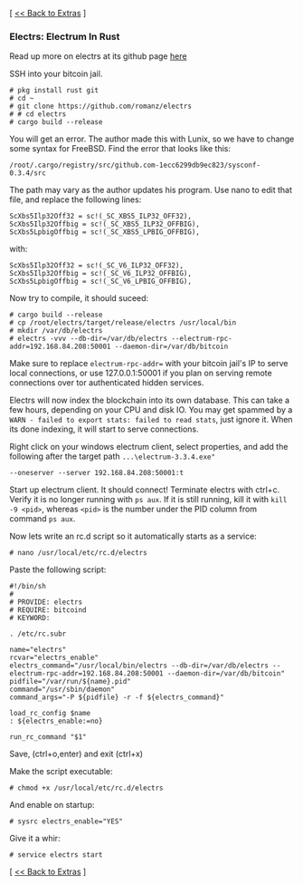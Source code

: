 [ [<< Back to Extras](https://github.com/seth586/guides/blob/master/FreeNAS/extras.md) ]

### Electrs: Electrum In Rust

Read up more on electrs at its github page [here](https://github.com/romanz/electrs)

SSH into your bitcoin jail. 

```
# pkg install rust git
# cd ~
# git clone https://github.com/romanz/electrs
# # cd electrs
# cargo build --release
```
You will get an error. The author made this with Lunix, so we have to change some syntax for FreeBSD. Find the error that looks like this:
```
/root/.cargo/registry/src/github.com-1ecc6299db9ec823/sysconf-0.3.4/src
```
The path may vary as the author updates his program. Use nano to edit that file, and replace the following lines:
```
ScXbs5Ilp32Off32 = sc!(_SC_XBS5_ILP32_OFF32),
ScXbs5Ilp32Offbig = sc!(_SC_XBS5_ILP32_OFFBIG),
ScXbs5LpbigOffbig = sc!(_SC_XBS5_LPBIG_OFFBIG),
```
with:
```
ScXbs5Ilp32Off32 = sc!(_SC_V6_ILP32_OFF32),
ScXbs5Ilp32Offbig = sc!(_SC_V6_ILP32_OFFBIG),
ScXbs5LpbigOffbig = sc!(_SC_V6_LPBIG_OFFBIG),
```

Now try to compile, it should suceed:
```
# cargo build --release
# cp /root/electrs/target/release/electrs /usr/local/bin
# mkdir /var/db/electrs
# electrs -vvv --db-dir=/var/db/electrs --electrum-rpc-addr=192.168.84.208:50001 --daemon-dir=/var/db/bitcoin
```
Make sure to replace `electrum-rpc-addr=` with your bitcoin jail's IP to serve local connections, or use 127.0.0.1:50001 if you plan on serving remote connections over tor authenticated hidden services.

Electrs will now index the blockchain into its own database. This can take a few hours, depending on your CPU and disk IO. You may get spammed by a `WARN - failed to export stats: failed to read stats`, just ignore it. When its done indexing, it will start to serve connections.

Right click on your windows electrum client, select properties, and add the following after the target path `...\electrum-3.3.4.exe"`
```
--oneserver --server 192.168.84.208:50001:t
```
Start up electrum client. It should connect! Terminate electrs with ctrl+c. Verify it is no longer running with `ps aux`. If it is still running, kill it with `kill -9 <pid>`, whereas `<pid>` is the number under the PID column from command `ps aux`. 

Now lets write an rc.d script so it automatically starts as a service:

```
# nano /usr/local/etc/rc.d/electrs
```

Paste the following script:
```
#!/bin/sh
#
# PROVIDE: electrs
# REQUIRE: bitcoind
# KEYWORD:

. /etc/rc.subr

name="electrs"
rcvar="electrs_enable"
electrs_command="/usr/local/bin/electrs --db-dir=/var/db/electrs --electrum-rpc-addr=192.168.84.208:50001 --daemon-dir=/var/db/bitcoin"
pidfile="/var/run/${name}.pid"
command="/usr/sbin/daemon"
command_args="-P ${pidfile} -r -f ${electrs_command}"

load_rc_config $name
: ${electrs_enable:=no}

run_rc_command "$1"
```
Save, (ctrl+o,enter) and exit (ctrl+x)

Make the script executable:
```
# chmod +x /usr/local/etc/rc.d/electrs
```
And enable on startup:
```
# sysrc electrs_enable="YES"
```
Give it a whir:
```
# service electrs start
```
[ [<< Back to Extras](https://github.com/seth586/guides/blob/master/FreeNAS/extras.md) ]
